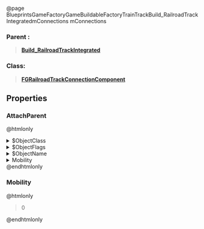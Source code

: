 @page BlueprintsGameFactoryGameBuildableFactoryTrainTrackBuild_RailroadTrackIntegratedmConnections mConnections
### Parent :
<b><a href="_blueprints_game_factory_game_buildable_factory_train_track_build__railroad_track_integrated.html"><blockquote>Build_RailroadTrackIntegrated</blockquote></a></b>
### Class:
<b><a href="_class_script_f_g_railroad_track_connection_component.html"><blockquote>FGRailroadTrackConnectionComponent</blockquote></a></b>
## Properties
### AttachParent
@htmlonly
<details>
 <summary>$ObjectClass</summary>
<b><a href="_class_script_scene_component.html"><blockquote>SceneComponent</blockquote></a></b>
</details>
<details>
 <summary>$ObjectFlags</summary>
<blockquote>2883617</blockquote>
</details>
<details>
 <summary>$ObjectName</summary>
<blockquote>RootComponent</blockquote>
</details>
<details>
 <summary>Mobility</summary>
<blockquote>0</blockquote>
</details>
@endhtmlonly

### Mobility
@htmlonly
<blockquote>0</blockquote>
@endhtmlonly

